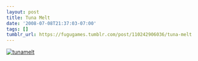 ```yaml
---
layout: post
title: Tuna Melt
date: '2008-07-08T21:37:03-07:00'
tags: []
tumblr_url: https://fugugames.tumblr.com/post/110242906036/tuna-melt
---
```

[![](http://itshardtofondlepenguins.com/wp-content/uploads/2008/07/tunamelt.jpg "tunamelt")](http://itshardtofondlepenguins.com/wp-content/uploads/2008/07/tunamelt.jpg)
